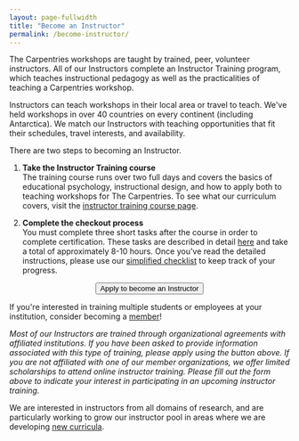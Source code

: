 ```yaml
---
layout: page-fullwidth
title: "Become an Instructor"
permalink: /become-instructor/
---
```


The Carpentries workshops are taught by trained, peer, volunteer 
instructors. All of our Instructors complete an Instructor 
Training program, which teaches instructional pedagogy as well as the 
practicalities of teaching a Carpentries workshop.

Instructors can teach workshops in their local area or travel to
teach. We've held workshops in over 40 countries on every continent 
(including Antarctica). We match our Instructors with teaching 
opportunities that fit their schedules, travel interests, and 
availability.

There are two steps to becoming an Instructor.  

1. **Take the Instructor Training course**   
The training course runs over two full days and covers the basics of educational psychology, instructional design, and how to apply both to teaching workshops for The Carpentries. To see what our curriculum covers, visit the [instructor training course page](http://carpentries.github.io/instructor-training/).

2. **Complete the checkout process**  
You must complete three short tasks after the course in order to complete certification. These tasks are described in detail [here](http://carpentries.github.io/instructor-training/checkout/) and take a total of approximately 8-10 hours. Once you've read the detailed instructions, please use our [simplified checklist](http://www.datacarpentry.org/checkout/) to keep track of your progress.


<div align="center">
    <a href="https://amy.software-carpentry.org/forms/request_training/">
        <button class="btn">
            Apply to become an Instructor
        </button>
    </a>

</div>

If you're interested in training multiple students or employees at your institution, consider becoming a [member](https://carpentries.org/membership/)!

*Most of our Instructors are trained through organizational agreements with affiliated institutions. If you have been asked to provide information associated with this type of training, please apply using the button above. If you are not affiliated with one of our member organizations, we offer limited scholarships to attend online instructor training. Please fill out the form above to indicate your interest in participating in an upcoming instructor training.*

We are interested in instructors from all domains of research, and are particularly
working to grow our instructor pool in areas where we are developing [new curricula](http://www.datacarpentry.org/lessons/#workshop-materials-under-development-or-consideration).
